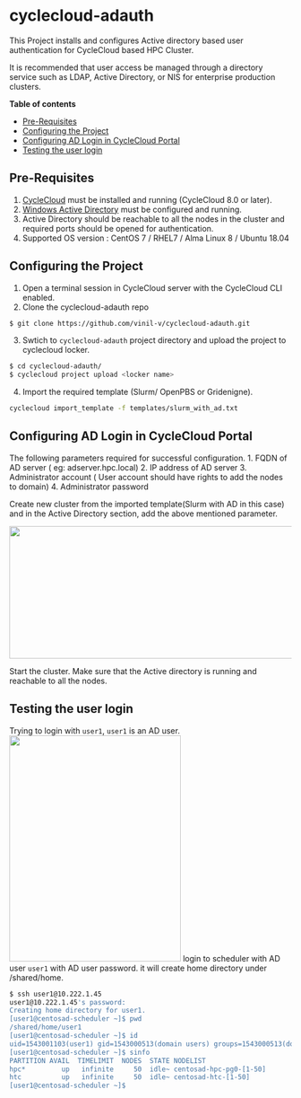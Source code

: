 # cyclecloud-adauth
This Project installs and configures Active directory based user authentication for CycleCloud based HPC Cluster.

It is recommended that user access be managed through a directory service such as LDAP, Active Directory, or NIS for enterprise production clusters. 

**Table of contents**
- [Pre-Requisites](#pre-requisites)
- [Configuring the Project](#configuring-the-project)
- [Configuring AD Login in CycleCloud Portal](#configuring-ad-login-in-cyclecloud-portal)
- [Testing the user login](#testing-the-user-login)

## Pre-Requisites ##
1. [CycleCloud](https://learn.microsoft.com/en-us/azure/cyclecloud/qs-install-marketplace?view=cyclecloud-8) must be installed and running (CycleCloud 8.0 or later).
2. [Windows Active Directory](https://learn.microsoft.com/en-us/windows-server/identity/ad-ds/deploy/install-active-directory-domain-services--level-100-) must be configured and running. 
3. Active Directory should be reachable to all the nodes in the cluster and required ports should be opened for authentication. 
4. Supported OS version : CentOS 7 / RHEL7 / Alma Linux 8 / Ubuntu 18.04

## Configuring the Project ##
1. Open a terminal session in CycleCloud server with the CycleCloud CLI enabled.
2. Clone the cyclecloud-adauth repo
``` bash
$ git clone https://github.com/vinil-v/cyclecloud-adauth.git
```
3. Swtich to `cyclecloud-adauth` project directory and upload the project to cyclecloud locker.
``` bash
$ cd cyclecloud-adauth/
$ cyclecloud project upload <locker name>
```

4. Import the required template (Slurm/ OpenPBS or Gridenigne).
``` bash
cyclecloud import_template -f templates/slurm_with_ad.txt
```

## Configuring AD Login in CycleCloud Portal ##

The following parameters required for successful configuration.
    1. FQDN of AD server ( eg: adserver.hpc.local)
    2. IP address of AD server
    3. Administrator account ( User account should have rights to add the nodes to domain)
    4. Administrator password

Create new cluster from the imported template(Slurm with AD in this case) and in the Active Directory section, add the above mentioned parameter. 

<img src="https://raw.githubusercontent.com/vinil-v/cyclecloud-adauth/main/images/ad-screenshot.png" width="518" height="236">

Start the cluster. Make sure that the Active directory is running and reachable to all the nodes.

## Testing the user login ##
Trying to login with `user1`, `user1` is an AD user.
<img src="https://raw.githubusercontent.com/vinil-v/cyclecloud-adauth/main/images/ad-user-login.png" width="306" height="403">
login to scheduler with AD user `user1` with AD user password. it will create home directory under /shared/home.
``` bash
$ ssh user1@10.222.1.45
user1@10.222.1.45's password:
Creating home directory for user1.
[user1@centosad-scheduler ~]$ pwd
/shared/home/user1
[user1@centosad-scheduler ~]$ id
uid=1543001103(user1) gid=1543000513(domain users) groups=1543000513(domain users) context=unconfined_u:unconfined_r:unconfined_t:s0-s0:c0.c1023
[user1@centosad-scheduler ~]$ sinfo
PARTITION AVAIL  TIMELIMIT  NODES  STATE NODELIST
hpc*         up   infinite     50  idle~ centosad-hpc-pg0-[1-50]
htc          up   infinite     50  idle~ centosad-htc-[1-50]
[user1@centosad-scheduler ~]$
```
